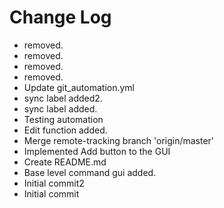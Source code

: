 # Change Log

* removed.
* removed.
* removed.
* removed.
* Update git_automation.yml
* sync label added2.
* sync label added.
* Testing automation
* Edit function added.
* Merge remote-tracking branch 'origin/master'
* Implemented Add button to the GUI
* Create README.md
* Base level command gui added.
* Initial commit2
* Initial commit